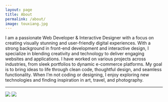```yaml
---
layout: page
title: About
permalink: /about/
image: touxiang.jpg
---
```

I am a passionate Web Developer & Interactive Designer with a focus on creating visually stunning and user-friendly digital experiences. With a strong background in front-end development and interactive design, I specialize in blending creativity and technology to deliver engaging websites and applications.
I have worked on various projects across industries, from sleek portfolios to dynamic e-commerce platforms. My goal is to bring ideas to life through clean code, thoughtful design, and seamless functionality. When I’m not coding or designing, I enjoy exploring new technologies and finding inspiration in art, travel, and photography.

***

![]({{site.baseurl}}/images/Experience.png)
![]({{site.baseurl}}/images/skills.png)

